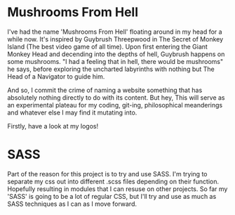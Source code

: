 # Mushrooms From Hell

I've had the name 'Mushrooms From Hell' floating around in my head for a while now. It's inspired by Guybrush Threepwood in The Secret of Monkey Island (The best video game of all time). Upon first entering the Giant Monkey Head and decending into the depths of hell, Guybrush happens on some mushrooms. "I had a feeling that in hell, there would be mushrooms" he says, before exploring the uncharted labyrinths with nothing but The Head of a Navigator to guide him.

And so, I commit the crime of naming a website something that has absolutely nothing directly to do with its content. But hey, This will serve as an experimental plateau for my coding, git-ing, philosophical meanderings and whatever else I may find it mutating into.

Firstly, have a look at my logos!

# SASS

Part of the reason for this project is to try and use SASS. I'm trying to separate my css out into different .scss files depending on their function. Hopefully resulting in modules that I can resuse on other projects. So far my 'SASS' is going to be a lot of regular CSS, but I'll try and use as much as SASS techniques as I can as I move forward.
